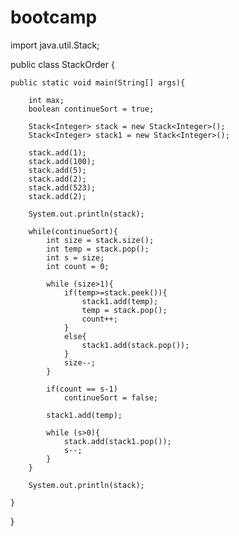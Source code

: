 # bootcamp

import java.util.Stack;

public class StackOrder {

    public static void main(String[] args){

        int max;
        boolean continueSort = true;

        Stack<Integer> stack = new Stack<Integer>();
        Stack<Integer> stack1 = new Stack<Integer>();

        stack.add(1);
        stack.add(100);
        stack.add(5);
        stack.add(2);
        stack.add(523);
        stack.add(2);

        System.out.println(stack);

        while(continueSort){
            int size = stack.size();
            int temp = stack.pop();
            int s = size;
            int count = 0;

            while (size>1){
                if(temp>=stack.peek()){
                    stack1.add(temp);
                    temp = stack.pop();
                    count++;
                }
                else{
                    stack1.add(stack.pop());
                }
                size--;
            }

            if(count == s-1)
                continueSort = false;

            stack1.add(temp);

            while (s>0){
                stack.add(stack1.pop());
                s--;
            }
        }

        System.out.println(stack);

    }



}
